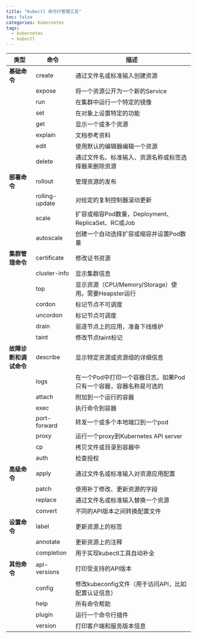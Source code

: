 ```yaml
---
title: "Kubectl 命令行管理工具"
toc: false
categories: Kubernetes
tags:
  - kubernetes
  - kubectl
---
```


| 类型                   | 命令           | 描述                                                         |
| ---------------------- | -------------- | ------------------------------------------------------------ |
| **基础命令**           | create         | 通过文件名或标准输入创建资源                                 |
|                        | expose         | 将一个资源公开为一个新的Service                              |
|                        | run            | 在集群中运行一个特定的镜像                                   |
|                        | set            | 在对象上设置特定的功能                                       |
|                        | get            | 显示一个或多个资源                                           |
|                        | explain        | 文档参考资料                                                 |
|                        | edit           | 使用默认的编辑器编辑一个资源                                 |
|                        | delete         | 通过文件名、标准输入、资源名称或标签选择器来删除资源         |
| **部署命令**           | rollout        | 管理资源的发布                                               |
|                        | rolling-update | 对给定的复制控制器滚动更新                                   |
|                        | scale          | 扩容或缩容Pod数量，Deployment、ReplicaSet、RC或Job           |
|                        | autoscale      | 创建一个自动选择扩容或缩容并设置Pod数量                      |
| **集群管理命令**       | certificate    | 修改证书资源                                                 |
|                        | cluster-info   | 显示集群信息                                                 |
|                        | top            | 显示资源（CPU/Memory/Storage）使用。需要Heapster运行         |
|                        | cordon         | 标记节点不可调度                                             |
|                        | uncordon       | 标记节点可调度                                               |
|                        | drain          | 驱逐节点上的应用，准备下线维护                               |
|                        | taint          | 修改节点taint标记                                            |
| **故障诊断和调试命令** | describe       | 显示特定资源或资源组的详细信息                               |
|                        | logs           | 在一个Pod中打印一个容器日志。如果Pod只有一个容器，容器名称是可选的 |
|                        | attach         | 附加到一个运行的容器                                         |
|                        | exec           | 执行命令到容器                                               |
|                        | port-forward   | 转发一个或多个本地端口到一个pod                              |
|                        | proxy          | 运行一个proxy到Kubernetes API server                         |
|                        | cp             | 拷贝文件或目录到容器中                                       |
|                        | auth           | 检查授权                                                     |
| **高级命令**           | apply          | 通过文件名或标准输入对资源应用配置                           |
|                        | patch          | 使用补丁修改、更新资源的字段                                 |
|                        | replace        | 通过文件名或标准输入替换一个资源                             |
|                        | convert        | 不同的API版本之间转换配置文件                                |
| **设置命令**           | label          | 更新资源上的标签                                             |
|                        | annotate       | 更新资源上的注释                                             |
|                        | completion     | 用于实现kubectl工具自动补全                                  |
| **其他命令**           | api-versions   | 打印受支持的API版本                                          |
|                        | config         | 修改kubeconfig文件（用于访问API，比如配置认证信息）          |
|                        | help           | 所有命令帮助                                                 |
|                        | plugin         | 运行一个命令行插件                                           |
|                        | version        | 打印客户端和服务版本信息                                     |

